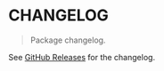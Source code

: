 # CHANGELOG

> Package changelog.

See [GitHub Releases](https://github.com/stdlib-js/utils-regexp-from-string/releases) for the changelog.